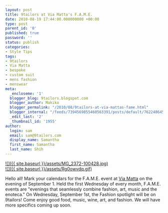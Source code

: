```yaml
---
layout: post
title: 9tailors at Via Matta's F.A.M.E.
date: 2010-08-19 17:44:00.000000000 +00:00
type: post
parent_id: '0'
published: true
password: ''
status: publish
categories:
- Style Tips
tags:
- 9tailors
- Via Matta
- bespoke
- custom suit
- mens fashion
- menswear
meta:
  _encloseme: '1'
  blogger_blog: 9tailors.blogspot.com
  blogger_author: Makiko
  blogger_permalink: "/2010/08/9tailors-at-via-mattas-fame.html"
  blogger_internal: "/feeds/7394569855460563391/posts/default/7622486453390448029"
  _edit_last: '2'
  _thumbnail_id: '1955'
author:
  login: sam
  email: sam@9tailors.com
  display_name: Samantha
  first_name: Samantha
  last_name: Shih
---
```

[![]({{ site.baseurl }}/assets/MG_2372-100428.jpg)](http://2.bp.blogspot.com/_20LDsLnO2rk/TG1wAqGINiI/AAAAAAAABOI/OMaVqU47ocA/s1600/MG_2372-100428.jpg)  
[![]({{ site.baseurl }}/assets/Rg0owvdq.gif)](http://2.bp.blogspot.com/_20LDsLnO2rk/TG1vYlV8QJI/AAAAAAAABOA/uQ9snXHMYsA/s1600/Rg0owvdq.gif)

Hello all! Mark your calendars for the F.A.M.E. event at [Via Matta](http://www.viamattarestaurant.com/flash/movie.htm) on the evening of September 1. Held the first Wednesday of every month, F.A.M.E. events are "evenings that seamlessly combine fashion, art, music and the enoteca." On Wednesday, September 1st, the Fashion spotlight will be on 9tailors! Come enjoy good food, music, wine, art, and fashion. We will have more specifics coming up soon.